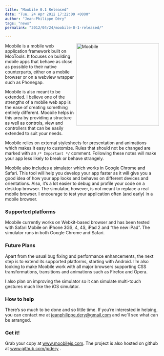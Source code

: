 ```yaml
---
title: "Moobile 0.1 Released"
date: "Tue, 24 Apr 2012 17:22:09 +0000"
author: "Jean-Philippe Déry"
tags: "news"
permalink: "2012/04/24/moobile-0-1-released/"

---
```

<img style="float:right" src="http://moobilejs.com/images/logo.png" alt="Moobile" width="270" />

Moobile is a mobile web application framework built on MooTools. It focuses on building mobile apps that behave as close as possible to their native counterparts, either on a mobile browser or on a webview wrapper such as Phonegap.

Moobile is also meant to be extended. I believe one of the strengths of a mobile web app is the ease of creating something entirely different. Moobile helps in this area by providing a structure as well as controls, view and controllers that can be easily extended to suit your needs.

<!--more-->

Moobile relies on external stylesheets for presentation and animations which makes it easy to customize. Rules that should not be changed are marked with an <code>/* Important */</code> comment. Following these notes will make your app less likely to break or behave strangely.

Moobile also includes a simulator which works in Google Chrome and Safari. This tool will help you develop your app faster as it will give you a good idea of how your app looks and behaves on different devices and orientations. Also, it’s a lot easier to debug and profile your code on a desktop browser. The simulator, however, is not meant to replace a real mobile browser. I encourage to test your application often (and early) in a mobile browser.

<h3>Supported platforms</h3>
Moobile currently works on Webkit-based browser and has been tested with Safari Mobile on iPhone 3GS, 4, 4S, iPad 2 and “the new iPad”. The simulator runs in both Google Chrome and Safari.

<h3>Future Plans</h3>
Apart from the usual bug fixing and performance enhancements, the next step is to extend its supported platforms, starting with Android. I’m also looking to make Moobile work with all major browsers supporting CSS transformations, transitions and animations such as Firefox and Opera.

I also plan on improving the simulator so it can simulate multi-touch gestures much like the iOS simulator.

<h3>How to help</h3>
There’s so much to be done and so little time. If you’re interested in helping, you can contact me at <a href="mailto:jeanphilippe.dery@gmail.com">jeanphilippe.dery@gmail.com</a> and we’ll see what can be arranged.

<h3>Get it!</h3>
Grab your copy at <a href="http://www.moobilejs.com">www.moobilejs.com</a>. The project is also hosted on github at <a href="http://www.github.com/jpdery">www.github.com/jpdery</a> .